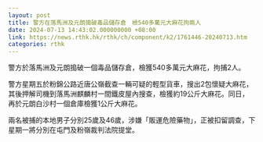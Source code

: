 ```yaml
---
layout: post
title: 警方在落馬洲及元朗搗破毒品儲存倉　檢540多萬元大麻花拘兩人
date: 2024-07-13 14:43:02.000000000 +08:00
link: https://news.rthk.hk/rthk/ch/component/k2/1761446-20240713.htm
categories: rthk
---
```


警方於落馬洲及元朗搗破一個毒品儲存倉，檢獲540多萬元大麻花，拘捕2人。

警方星期五於粉錦公路近唐公嶺截查一輛可疑的輕型貨車，搜出2包懷疑大麻花，其後押解司機到落馬洲麒麟村一間鐵皮屋內搜查，檢獲約19公斤大麻花。同日，再於元朗白沙村一個倉庫檢獲1公斤大麻花。

兩名被捕的本地男子分別25歲及46歲，涉嫌「販運危險藥物」，正被扣留調查，下星期一將分別在屯門及粉嶺裁判法院提堂。
